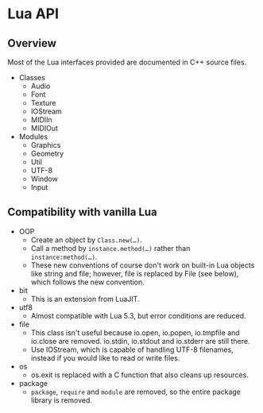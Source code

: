 Lua API
=======

Overview
--------

Most of the Lua interfaces provided are documented in C++ source files.

- Classes
	- Audio
	- Font
	- Texture
	- IOStream
	- MIDIIn
	- MIDIOut
- Modules
	- Graphics
	- Geometry
	- Util
	- UTF-8
	- Window
	- Input

Compatibility with vanilla Lua
------------------------------

- OOP
	- Create an object by `Class.new(…)`.
	- Call a method by `instance.method(…)` rather than `instance:method(…)`.
	- These new conventions of course don't work on built-in Lua objects like string and file; however, file is replaced by File (see below), which follows the new convention.
- bit
	- This is an extension from LuaJIT.
- utf8
	- Almost compatible with Lua 5.3, but error conditions are reduced.
- file
	- This class isn't useful because io.open, io.popen, io.tmpfile and io.close are removed. io.stdin, io.stdout and io.stderr are still there.
	- Use IOStream, which is capable of handling UTF-8 filenames, instead if you would like to read or write files.
- os
	- os.exit is replaced with a C function that also cleans up resources.
- package
	- `package`, `require` and `module` are removed, so the entire package library is removed.
